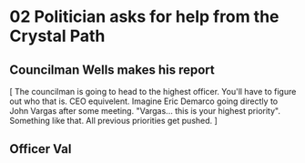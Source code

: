 # 02 Politician asks for help from the Crystal Path

## Councilman Wells makes his report
[
The councilman is going to head to the highest officer. You'll have to figure out who that is. CEO equivelent. Imagine Eric Demarco going directly to John Vargas after some meeting. "Vargas... this is your highest priority". Something like that. All previous priorities get pushed.
]

## Officer Val 